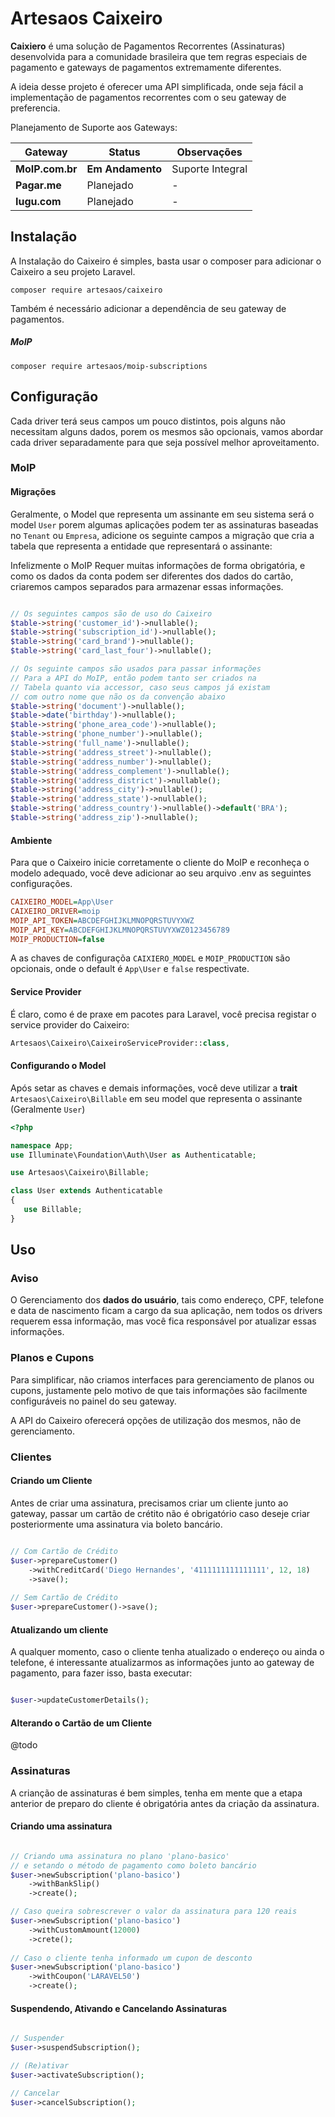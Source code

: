 # Artesaos Caixeiro

**Caixiero** é uma solução de Pagamentos Recorrentes (Assinaturas) desenvolvida para a comunidade brasileira que tem regras especiais de pagamento e gateways de pagamentos extremamente diferentes.

A ideia desse projeto é oferecer uma API simplificada, onde seja fácil a implementação de pagamentos recorrentes com o seu gateway de preferencia.

Planejamento de Suporte aos Gateways:

| Gateway   | Status | Observações |
|---|---|---|
| **MoIP.com.br** | **Em Andamento** | Suporte Integral |
| **Pagar.me** | Planejado | - |
| **Iugu.com** | Planejado | - |

## Instalação

A Instalação do Caixeiro é simples, basta usar o composer para adicionar o Caixeiro a seu projeto Laravel.

```
composer require artesaos/caixeiro
```

Também é necessário adicionar a dependência de seu gateway de pagamentos.

##### MoIP

```
composer require artesaos/moip-subscriptions
```

## Configuração

Cada driver terá seus campos um pouco distintos, pois alguns não necessitam alguns dados, porem os mesmos são opcionais, vamos abordar cada driver separadamente para que seja possível melhor aproveitamento.

### MoIP

#### Migrações
Geralmente, o Model que representa um assinante em seu sistema será o model `User` porem algumas aplicações podem ter as assinaturas baseadas no `Tenant` ou `Empresa`, adicione os seguinte campos a migração que cria a tabela que representa a entidade que representará o assinante:

Infelizmente o MoIP Requer muitas informações de forma obrigatória, e como os dados da conta podem ser diferentes dos dados do cartão, criaremos campos separados para armazenar essas informações.

```php

// Os seguintes campos são de uso do Caixeiro
$table->string('customer_id')->nullable();
$table->string('subscription_id')->nullable();
$table->string('card_brand')->nullable();
$table->string('card_last_four')->nullable();

// Os seguinte campos são usados para passar informações
// Para a API do MoIP, então podem tanto ser criados na
// Tabela quanto via accessor, caso seus campos já existam
// com outro nome que não os da convenção abaixo
$table->string('document')->nullable();
$table->date('birthday')->nullable();
$table->string('phone_area_code')->nullable();
$table->string('phone_number')->nullable();
$table->string('full_name')->nullable();
$table->string('address_street')->nullable();
$table->string('address_number')->nullable();
$table->string('address_complement')->nullable();
$table->string('address_district')->nullable();
$table->string('address_city')->nullable();
$table->string('address_state')->nullable();
$table->string('address_country')->nullable()->default('BRA');
$table->string('address_zip')->nullable();

```


#### Ambiente
Para que o Caixeiro inicie corretamente o cliente do MoIP e reconheça o modelo adequado, você deve adicionar ao seu arquivo .env as seguintes configurações.

```ini
CAIXEIRO_MODEL=App\User
CAIXEIRO_DRIVER=moip
MOIP_API_TOKEN=ABCDEFGHIJKLMNOPQRSTUVYXWZ
MOIP_API_KEY=ABCDEFGHIJKLMNOPQRSTUVYXWZ0123456789
MOIP_PRODUCTION=false
```

A as chaves de configuraçõa `CAIXIERO_MODEL` e `MOIP_PRODUCTION` são opcionais, onde o default é `App\User` e `false` respectivate.

#### Service Provider
É claro, como é de praxe em pacotes para Laravel, você precisa registar o service provider do Caixeiro:

```php
Artesaos\Caixeiro\CaixeiroServiceProvider::class,
```

#### Configurando o Model

Após setar as chaves e demais informações, você deve utilizar a **trait** `Artesaos\Caixeiro\Billable` em seu model que representa o assinante (Geralmente `User`)

```php
<?php

namespace App;
use Illuminate\Foundation\Auth\User as Authenticatable;

use Artesaos\Caixeiro\Billable;

class User extends Authenticatable
{
   use Billable;
}
```

## Uso

### Aviso
O Gerenciamento dos **dados do usuário**, tais como endereço, CPF, telefone e data de nascimento ficam a cargo da sua aplicação, nem todos os drivers requerem essa informação, mas você fica responsável por atualizar essas informações.

### Planos e Cupons
Para simplificar, não criamos interfaces para gerenciamento de planos ou cupons, justamente pelo motivo de que tais informações são facilmente configuráveis no painel do seu gateway.

A API do Caixeiro oferecerá opções de utilização dos mesmos, não de gerenciamento.

### Clientes

#### Criando um Cliente
Antes de criar uma assinatura, precisamos criar um cliente junto ao gateway, passar um cartão de crétito não é obrigatório caso deseje criar posteriormente uma assinatura via boleto bancário.

```php

// Com Cartão de Crédito
$user->prepareCustomer()
	->withCreditCard('Diego Hernandes', '4111111111111111', 12, 18)
	->save();
	
// Sem Cartão de Crédito
$user->prepareCustomer()->save();	

```

#### Atualizando um cliente
A qualquer momento, caso o cliente tenha atualizado o endereço ou ainda o telefone, é interessante atualizarmos as informações junto ao gateway de pagamento, para fazer isso, basta executar:

```php

$user->updateCustomerDetails();

```

#### Alterando o Cartão de um Cliente

@todo


### Assinaturas

A crianção de assinaturas é bem simples, tenha em mente que a etapa anterior de preparo do cliente é obrigatória antes da criação da assinatura.

#### Criando uma assinatura

```php

// Criando uma assinatura no plano 'plano-basico'
// e setando o método de pagamento como boleto bancário
$user->newSubscription('plano-basico')
	->withBankSlip()
	->create();

// Caso queira sobrescrever o valor da assinatura para 120 reais
$user->newSubscription('plano-basico')
	->withCustomAmount(12000)
	->crete();
	
// Caso o cliente tenha informado um cupon de desconto
$user->newSubscription('plano-basico')
	->withCoupon('LARAVEL50')
	->create();

```

#### Suspendendo, Ativando e Cancelando Assinaturas

```php

// Suspender
$user->suspendSubscription();

// (Re)ativar 
$user->activateSubscription();

// Cancelar
$user->cancelSubscription();

```









